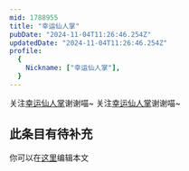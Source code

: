 ```yaml
---
mid: 1788955
title: "幸运仙人掌"
pubDate: "2024-11-04T11:26:46.254Z"
updatedDate: "2024-11-04T11:26:46.254Z"
profile:
  {
    Nickname: ["幸运仙人掌"],
  }
---
```


关注[幸运仙人掌](https://space.bilibili.com/1788955)谢谢喵~ 关注[幸运仙人掌](https://space.bilibili.com/1788955)谢谢喵~

## 此条目有待补充
你可以在[这里](https://github.com/Yuhanawa/VTuber.ICU/edit/master/src/content/v/幸运仙人掌/index.md)编辑本文
